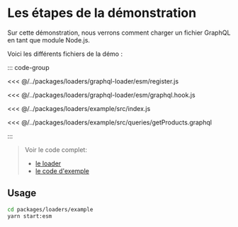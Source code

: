 # Les étapes de la démonstration

Sur cette démonstration, nous verrons comment charger un fichier GraphQL en tant que module Node.js.

Voici les différents fichiers de la démo :

::: code-group

<<< @/../packages/loaders/graphql-loader/esm/register.js

<<< @/../packages/loaders/graphql-loader/esm/graphql.hook.js

<<< @/../packages/loaders/example/src/index.js

<<< @/../packages/loaders/example/src/queries/getProducts.graphql

:::

> Voir le code complet:
> - [le loader](https://github.com/romakita/bbl-nodejs-workers/tree/main/packages/loaders/graphql-loader)
> - [le code d'exemple](https://github.com/romakita/bbl-nodejs-workers/tree/main/packages/loaders/example)

## Usage

```sh
cd packages/loaders/example
yarn start:esm
```



  
